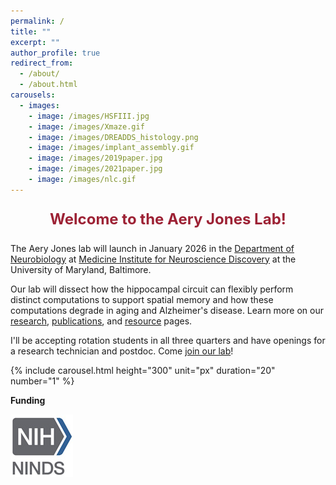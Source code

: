 ```yaml
---
permalink: /
title: ""
excerpt: ""
author_profile: true
redirect_from: 
  - /about/
  - /about.html
carousels:
  - images: 
    - image: /images/HSFIII.jpg
    - image: /images/Xmaze.gif
    - image: /images/DREADDS_histology.png
    - image: /images/implant_assembly.gif
    - image: /images/2019paper.jpg
    - image: /images/2021paper.jpg
    - image: /images/nlc.gif
---
```


<p style="text-align: center; font-weight: bold; font-size: 24px; color: #9D2235">Welcome to the Aery Jones Lab!
</p>

The Aery Jones lab will launch in January 2026 in the [Department of Neurobiology](https://neurobiology.umaryland.edu/) at [Medicine Institute for Neuroscience Discovery](https://www.medschool.umaryland.edu/um-mind/) at the University of Maryland, Baltimore.


Our lab will dissect how the hippocampal circuit can flexibly perform distinct computations to support spatial memory and how these computations degrade in aging and Alzheimer's disease. Learn more on our [research](/research), [publications](/publications), and [resource](/resources) pages.


I'll be accepting rotation students in all three quarters and have openings for a research technician and postdoc. Come [join our lab](/join)!

{% include carousel.html height="300" unit="px" duration="20" number="1" %}


**Funding**

![NINDS K99/R00](../images/ninds.jpg)